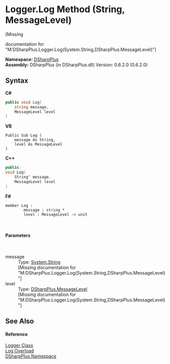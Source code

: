 # Logger.Log Method (String, MessageLevel)
 

\[Missing <summary> documentation for "M:DSharpPlus.Logger.Log(System.String,DSharpPlus.MessageLevel)"\]

**Namespace:**&nbsp;<a href="503971eb-de5e-a570-9922-de9500a9b1cc">DSharpPlus</a><br />**Assembly:**&nbsp;DSharpPlus (in DSharpPlus.dll) Version: 0.6.2.0 (0.6.2.0)

## Syntax

**C#**<br />
``` C#
public void Log(
	string message,
	MessageLevel level
)
```

**VB**<br />
``` VB
Public Sub Log ( 
	message As String,
	level As MessageLevel
)
```

**C++**<br />
``` C++
public:
void Log(
	String^ message, 
	MessageLevel level
)
```

**F#**<br />
``` F#
member Log : 
        message : string * 
        level : MessageLevel -> unit 

```

<br />

#### Parameters
&nbsp;<dl><dt>message</dt><dd>Type: <a href="http://msdn2.microsoft.com/en-us/library/s1wwdcbf" target="_blank">System.String</a><br />\[Missing <param name="message"/> documentation for "M:DSharpPlus.Logger.Log(System.String,DSharpPlus.MessageLevel)"\]</dd><dt>level</dt><dd>Type: <a href="ee773980-45fd-0863-88dc-8dfa3292f073">DSharpPlus.MessageLevel</a><br />\[Missing <param name="level"/> documentation for "M:DSharpPlus.Logger.Log(System.String,DSharpPlus.MessageLevel)"\]</dd></dl>

## See Also


#### Reference
<a href="6c13a27e-db36-c994-0b19-4bb50a260ac8">Logger Class</a><br /><a href="e73490b7-f9f7-7c74-6bf8-d1994580e59e">Log Overload</a><br /><a href="503971eb-de5e-a570-9922-de9500a9b1cc">DSharpPlus Namespace</a><br />